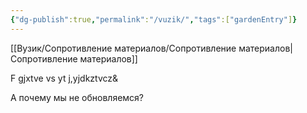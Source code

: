 ```yaml
---
{"dg-publish":true,"permalink":"/vuzik/","tags":["gardenEntry"]}
---
```


[[Вузик/Сопротивление материалов/Сопротивление материалов\|Сопротивление материалов]]


F gjxtve vs yt j,yjdkztvcz&

А почему мы не обновляемся?
